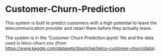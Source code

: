 # Customer-Churn-Prediction
This system is built to predict customers with a high potential to leave the telecommunication provider and retain them before they actually leave.

The system is in the 'Customer Churn Prediction.ipynb' file and the data used is telco-churn.csv (from https://www.kaggle.com/datasets/blastchar/telco-customer-churn/data).
